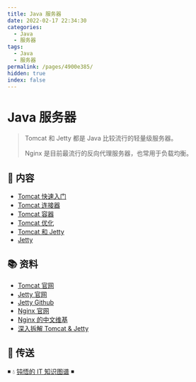 ```yaml
---
title: Java 服务器
date: 2022-02-17 22:34:30
categories:
  - Java
  - 服务器
tags:
  - Java
  - 服务器
permalink: /pages/4900e385/
hidden: true
index: false
---
```


# Java 服务器

> Tomcat 和 Jetty 都是 Java 比较流行的轻量级服务器。
>
> Nginx 是目前最流行的反向代理服务器，也常用于负载均衡。

## 📖 内容

- [Tomcat 快速入门](Tomcat/Tomcat_快速入门.md)
- [Tomcat 连接器](Tomcat/Tomcat_连接器.md)
- [Tomcat 容器](Tomcat/Tomcat_容器.md)
- [Tomcat 优化](Tomcat/Tomcat_优化.md)
- [Tomcat 和 Jetty](Tomcat/Tomcat_Jetty.md)
- [Jetty](Jetty.md)

## 📚 资料

- [Tomcat 官网](http://tomcat.apache.org/)
- [Jetty 官网](http://www.eclipse.org/jetty/index.html)
- [Jetty Github](https://github.com/eclipse/jetty.project)
- [Nginx 官网](https://www.nginx.com/)
- [Nginx 的中文维基](http://tool.oschina.net/apidocs/apidoc?api=nginx-zh)
- [深入拆解 Tomcat & Jetty](https://time.geekbang.org/column/intro/100027701)

## 🚪 传送

◾ 💧 [钝悟的 IT 知识图谱](https://dunwu.github.io/waterdrop/) ◾